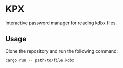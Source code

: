 # KPX

Interactive password manager for reading kdbx files.

## Usage

Clone the repository and run the following command:

```bash
cargo run -- path/to/file.kdbx
```
